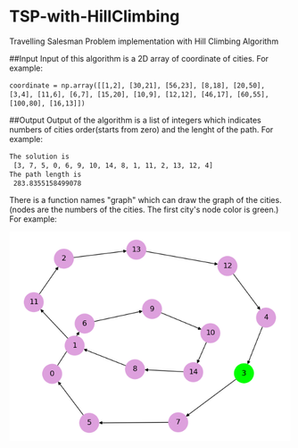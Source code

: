 # TSP-with-HillClimbing

Travelling Salesman Problem implementation with Hill Climbing Algorithm

##Input
Input of this algorithm is a 2D array of coordinate of cities. For example: 

```
coordinate = np.array([[1,2], [30,21], [56,23], [8,18], [20,50], [3,4], [11,6], [6,7], [15,20], [10,9], [12,12], [46,17], [60,55], [100,80], [16,13]])
```

##Output
Output of the algorithm is a list of integers which indicates numbers of cities order(starts from zero) and the lenght of the path. For example: 

```
The solution is 
 [3, 7, 5, 0, 6, 9, 10, 14, 8, 1, 11, 2, 13, 12, 4] 
The path length is 
 283.8355158499078
 ```
 
 There is a function names "graph" which can draw the graph of the cities. (nodes are the numbers of the cities. The first city's node color is green.) For example:
 
 ![Graph](https://github.com/Pariasrz/TSP-with-HillClimbing/blob/main/Figure.png)

                       
